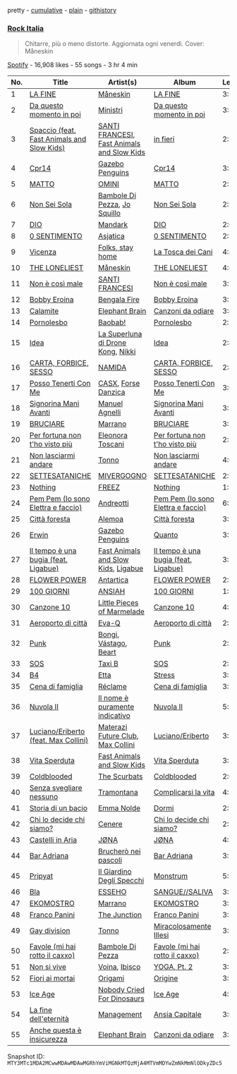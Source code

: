 pretty - [cumulative](/playlists/cumulative/37i9dQZF1DWViUlcvfltyZ.md) - [plain](/playlists/plain/37i9dQZF1DWViUlcvfltyZ) - [githistory](https://github.githistory.xyz/mackorone/spotify-playlist-archive/blob/main/playlists/plain/37i9dQZF1DWViUlcvfltyZ)

### [Rock Italia](https://open.spotify.com/playlist/37i9dQZF1DWViUlcvfltyZ)

> Chitarre, più o meno distorte\. Aggiornata ogni venerdì\. Cover: Måneskin

[Spotify](https://open.spotify.com/user/spotify) - 16,908 likes - 55 songs - 3 hr 4 min

| No. | Title | Artist(s) | Album | Length |
|---|---|---|---|---|
| 1 | [LA FINE](https://open.spotify.com/track/6DPE8tGV9lzKALNnvuY9dS) | [Måneskin](https://open.spotify.com/artist/0lAWpj5szCSwM4rUMHYmrr) | [LA FINE](https://open.spotify.com/album/5eZ98aKCgAQmEYNtueCoJK) | 3:20 |
| 2 | [Da questo momento in poi](https://open.spotify.com/track/5aMXkADzSKqZ5QGYWY9roY) | [Ministri](https://open.spotify.com/artist/6an9YCv0S0Mj3rsaD9Ahpz) | [Da questo momento in poi](https://open.spotify.com/album/1ALi5lN60hGaXWXX6q7GmO) | 3:32 |
| 3 | [Spaccio \(feat\. Fast Animals and Slow Kids\)](https://open.spotify.com/track/3QeGRIk6yOx6RRrXD2whlJ) | [SANTI FRANCESI](https://open.spotify.com/artist/3VsF47TUmv6WPsWjICe8VR), [Fast Animals and Slow Kids](https://open.spotify.com/artist/2n92OcdDhE5g2CpDI1rjH6) | [in fieri](https://open.spotify.com/album/1PbpWl95wrYdqDXQjGzZfD) | 2:34 |
| 4 | [Cpr14](https://open.spotify.com/track/0kNVayFfKaampXjb0fdOCy) | [Gazebo Penguins](https://open.spotify.com/artist/7w6Xdr6KK4A4g9OySnUOUN) | [Cpr14](https://open.spotify.com/album/1TT1RZ8aAGVy04DVcv9oBt) | 3:44 |
| 5 | [MATTO](https://open.spotify.com/track/1ESnQ3jsJ1AgmMBgjv3LSy) | [OMINI](https://open.spotify.com/artist/1YKbZY8iou4AeIGqicpwAq) | [MATTO](https://open.spotify.com/album/5el7xAia4ALSa1KYSOIxWY) | 2:51 |
| 6 | [Non Sei Sola](https://open.spotify.com/track/2viAvSGY7YMcDa0fNlSXwk) | [Bambole Di Pezza](https://open.spotify.com/artist/2RucBHMHhR5LMQUoGO19OW), [Jo Squillo](https://open.spotify.com/artist/12w3NBZ8q6GnSfAzNy19Dl) | [Non Sei Sola](https://open.spotify.com/album/5Y405Tvpkm2PyIWBl6N5ph) | 2:58 |
| 7 | [DIO](https://open.spotify.com/track/5rvSgBzvXLuRHNI6fAXArv) | [Mandark](https://open.spotify.com/artist/0Y6B1fQJ0pFHBzYRRN8Bp6) | [DIO](https://open.spotify.com/album/6wWyqa9Ry4Jxne32G7KN9p) | 2:02 |
| 8 | [0 SENTIMENTO](https://open.spotify.com/track/5WCw5MPG167COqxJu6c42Y) | [Asjatica](https://open.spotify.com/artist/5wu37JsDSxwAvkZIdYT3Nn) | [0 SENTIMENTO](https://open.spotify.com/album/5DzCgb5qGCuUBPB7DQuWFE) | 2:29 |
| 9 | [Vicenza](https://open.spotify.com/track/2UoqMxVRl4I5IgDRblSToW) | [Folks, stay home](https://open.spotify.com/artist/2HzkhtnJn3OBy557HAwDYH) | [La Tosca dei Cani](https://open.spotify.com/album/40Fngltav0uIo6x6cw20bM) | 4:44 |
| 10 | [THE LONELIEST](https://open.spotify.com/track/1Ame8XTX6QHY0l0ahqUhgv) | [Måneskin](https://open.spotify.com/artist/0lAWpj5szCSwM4rUMHYmrr) | [THE LONELIEST](https://open.spotify.com/album/1DFNeS38zvoPkx9wwMEwbc) | 4:07 |
| 11 | [Non è così male](https://open.spotify.com/track/34J9aaAIK8hx44I00gTm1y) | [SANTI FRANCESI](https://open.spotify.com/artist/3VsF47TUmv6WPsWjICe8VR) | [Non è così male](https://open.spotify.com/album/29vLnWfcp2RyY0xUnOIDhT) | 3:12 |
| 12 | [Bobby Eroina](https://open.spotify.com/track/5pjGcNO7ByZqoI95De96TG) | [Bengala Fire](https://open.spotify.com/artist/5B516AbC2BhNio4qvbDdNb) | [Bobby Eroina](https://open.spotify.com/album/3oaqK6gNrIAFVIFNgn53x7) | 3:15 |
| 13 | [Calamite](https://open.spotify.com/track/4rjM6Ju3F5XEqZ5XJEXdKb) | [Elephant Brain](https://open.spotify.com/artist/7seUm7aEVYUy5M61nVARgt) | [Canzoni da odiare](https://open.spotify.com/album/4i3LslAd4jo5F3tFCQ7CYd) | 3:46 |
| 14 | [Pornolesbo](https://open.spotify.com/track/5RmgabbGvfVIr2Wtl3r75e) | [Baobab!](https://open.spotify.com/artist/0P9V5EdqoioSs6GYNliMTt) | [Pornolesbo](https://open.spotify.com/album/4YpQqDBJkMlpTPWBExpk03) | 2:24 |
| 15 | [Idea](https://open.spotify.com/track/0AI35B8TuEtmz5ayf4dQR0) | [La Superluna di Drone Kong](https://open.spotify.com/artist/2yrGOWgivuL3OubJfHj5Xt), [Nikki](https://open.spotify.com/artist/1y9wN6EknDQynEF6123dXJ) | [Idea](https://open.spotify.com/album/3jG7ZwprmZW0PDoImjUL0H) | 2:45 |
| 16 | [CARTA, FORBICE, SESSO](https://open.spotify.com/track/4o6mSmsoxIFaqutj77Ul6K) | [NAMIDA](https://open.spotify.com/artist/4duGFkhJRa85BPJowuoFDv) | [CARTA, FORBICE, SESSO](https://open.spotify.com/album/2JTtwkyyz75fQLPfDuiNXs) | 2:49 |
| 17 | [Posso Tenerti Con Me](https://open.spotify.com/track/0SpalTBYUi9tZ66Ack8GcT) | [CASX](https://open.spotify.com/artist/2J1ivtTZT4Trce2QNrgnUU), [Forse Danzica](https://open.spotify.com/artist/7gRc1OIKFcDAlp6e3fVhAT) | [Posso Tenerti Con Me](https://open.spotify.com/album/1yJSX28RfmbnlkCLD2gyfJ) | 3:09 |
| 18 | [Signorina Mani Avanti](https://open.spotify.com/track/7pljhNu1HXO2TEYg1nLxAa) | [Manuel Agnelli](https://open.spotify.com/artist/1fLNnD2YIhtUR8VrX68As4) | [Signorina Mani Avanti](https://open.spotify.com/album/3ldHaKOt5xQ3puA16Q8Kcl) | 3:52 |
| 19 | [BRUCIARE](https://open.spotify.com/track/50K3P7uydZGdK2naBJeohX) | [Marrano](https://open.spotify.com/artist/0eH00KPe73zxJhguRiJRwY) | [BRUCIARE](https://open.spotify.com/album/4b5KqaR7e6S1q7OfTbZiXV) | 3:18 |
| 20 | [Per fortuna non t'ho visto più](https://open.spotify.com/track/4UUzOglsn0sSd4JvUq5iwr) | [Eleonora Toscani](https://open.spotify.com/artist/77d3usyZLz9TS7PBxGRVaD) | [Per fortuna non t'ho visto più](https://open.spotify.com/album/5ThHUuh06qZ58vOEEi1Z1j) | 2:31 |
| 21 | [Non lasciarmi andare](https://open.spotify.com/track/0ITzCELsdsvIX4h366BcAf) | [Tonno](https://open.spotify.com/artist/2bB6iVsARQK2KQiurz1nM7) | [Non lasciarmi andare](https://open.spotify.com/album/7kBpgxXddJr60AJF1EP5A1) | 4:02 |
| 22 | [SETTESATANICHE](https://open.spotify.com/track/2p3LzX6cbB8gm6DnUExMYb) | [MIVERGOGNO](https://open.spotify.com/artist/2ViO7phpBZJNKwhNqoWSau) | [SETTESATANICHE](https://open.spotify.com/album/7mdSGcuQMbN0jsauoOnSpw) | 2:29 |
| 23 | [Nothing](https://open.spotify.com/track/1rnHe2Pi76SGzyoYvXRBcb) | [FREEZ](https://open.spotify.com/artist/28vV7h4PvbAFJGNhkQQOE0) | [Nothing](https://open.spotify.com/album/4gb7fCkDqvfH5Xe5Dex8Md) | 1:33 |
| 24 | [Pem Pem \(Io sono Elettra e faccio\)](https://open.spotify.com/track/406l3Gfz3GUdmbrOBhA5DH) | [Andreotti](https://open.spotify.com/artist/4A2XLQQao9kRsNKf4YfKxJ) | [Pem Pem \(Io sono Elettra e faccio\)](https://open.spotify.com/album/6kN7YHy1mqESjJ64D8YQFD) | 6:17 |
| 25 | [Città foresta](https://open.spotify.com/track/4GPeaXpFwD2ju3fwnfZQ2Z) | [Alemoa](https://open.spotify.com/artist/0lswjSfiPA2bKp6PHlJISF) | [Città foresta](https://open.spotify.com/album/7Mb7CHDVdLUflxd9pKX21w) | 3:53 |
| 26 | [Erwin](https://open.spotify.com/track/1AgaLw689q2wdgfP7LpbtR) | [Gazebo Penguins](https://open.spotify.com/artist/7w6Xdr6KK4A4g9OySnUOUN) | [Quanto](https://open.spotify.com/album/3kwtSVF7s2Cy6nsoqFX531) | 3:17 |
| 27 | [Il tempo è una bugia \(feat\. Ligabue\)](https://open.spotify.com/track/7tl8kzo4DM62We5mgJRYNx) | [Fast Animals and Slow Kids](https://open.spotify.com/artist/2n92OcdDhE5g2CpDI1rjH6), [Ligabue](https://open.spotify.com/artist/7H8ZC8uHJMPZGLMApRRNIz) | [Il tempo è una bugia \(feat\. Ligabue\)](https://open.spotify.com/album/7oM4l6zPvDNo9WgT7J9pxq) | 3:58 |
| 28 | [FLOWER POWER](https://open.spotify.com/track/7AJ00s3H7TehVRdPN8ANou) | [Antartica](https://open.spotify.com/artist/3waKEzmxmiC9ZNDlCyL9Wb) | [FLOWER POWER](https://open.spotify.com/album/64R18cc1rLixwFQvTMKqLW) | 2:32 |
| 29 | [100 GIORNI](https://open.spotify.com/track/1XutSOW3HIb0oBiNwDINxL) | [ANSIAH](https://open.spotify.com/artist/0TxLShiUYY5YzcUI6t5QdB) | [100 GIORNI](https://open.spotify.com/album/6vQHAIf4uxsWItu8Gp9nNH) | 1:16 |
| 30 | [Canzone 10](https://open.spotify.com/track/4kgotZC0lTFDC9VxshW705) | [Little Pieces of Marmelade](https://open.spotify.com/artist/6ap5FlXui4P9SWOKz98o9Z) | [Canzone 10](https://open.spotify.com/album/0na7MpYLhqiienk3tW9uSg) | 4:18 |
| 31 | [Aeroporto di città](https://open.spotify.com/track/5AobQ54GCauJZy45LStLg6) | [Eva\-Q](https://open.spotify.com/artist/3cBfELczRjo7xPOzgoBaS9) | [Aeroporto di città](https://open.spotify.com/album/5uu5BlWrM1msUIhiHlP04J) | 2:50 |
| 32 | [Punk](https://open.spotify.com/track/69SfBtxar6Ld6Wg0dQSFkr) | [Bongi](https://open.spotify.com/artist/3ehxbQ0letT4rNrzvp3SAq), [Vástago](https://open.spotify.com/artist/17oaBlHbOJj8u7HgDqv7RH), [Beart](https://open.spotify.com/artist/2FVeYpAaDkIoK4z1IRjXF3) | [Punk](https://open.spotify.com/album/6SYWYWGIBCQF0rUyjudbtc) | 2:58 |
| 33 | [SOS](https://open.spotify.com/track/5WOpY1zsEVZHJMHTftuIzw) | [Taxi B](https://open.spotify.com/artist/5FkcU4BVzPptuB6AjobZIL) | [SOS](https://open.spotify.com/album/28KZcEMzj3R0f0jSmuO6Bc) | 2:27 |
| 34 | [B4](https://open.spotify.com/track/471iPDomxfndXNESa4xg7C) | [Etta](https://open.spotify.com/artist/2U2hbzE2tUhswaUQipbQVB) | [Stress](https://open.spotify.com/album/4nWf8QLYNgmTLCZcyFeLJY) | 3:29 |
| 35 | [Cena di famiglia](https://open.spotify.com/track/1CwKHSfKqHywOxnuqbkcvA) | [Réclame](https://open.spotify.com/artist/2olteAWcog6K5LBMX77dpf) | [Cena di famiglia](https://open.spotify.com/album/4xevKhQuT5IDAzl6X49djr) | 3:27 |
| 36 | [Nuvola II](https://open.spotify.com/track/6UobW347K3eotJka699l7a) | [Il nome è puramente indicativo](https://open.spotify.com/artist/5h8Td5L6oB3Fa8eI6mnBZN) | [Nuvola II](https://open.spotify.com/album/5RzRZucmRpkc309el2IyKr) | 5:53 |
| 37 | [Luciano/Eriberto \(feat\. Max Collini\)](https://open.spotify.com/track/4GEmquye0uXewzkuxaAJXB) | [Materazi Future Club](https://open.spotify.com/artist/3r3GpqKznuMo0r3ClPyrx2), [Max Collini](https://open.spotify.com/artist/3tOrLl8dmGYZyrAfid0Gqd) | [Luciano/Eriberto](https://open.spotify.com/album/4odpuX8jQngQQ9c9Mipt6s) | 3:22 |
| 38 | [Vita Sperduta](https://open.spotify.com/track/4s2JGsbchZ8fNiqhIPjCZq) | [Fast Animals and Slow Kids](https://open.spotify.com/artist/2n92OcdDhE5g2CpDI1rjH6) | [Vita Sperduta](https://open.spotify.com/album/0eeFAco3jtZzRFDD6cUl6q) | 3:36 |
| 39 | [Coldblooded](https://open.spotify.com/track/6ttVgUvfahHGsuyROn3vfB) | [The Scurbats](https://open.spotify.com/artist/4d8AvpY3Yxd7OitgKNnqGw) | [Coldblooded](https://open.spotify.com/album/2cozkJTxZVl5OmftKW5Toj) | 2:03 |
| 40 | [Senza svegliare nessuno](https://open.spotify.com/track/7Mar66ocny6SSA4bQqh4Sm) | [Tramontana](https://open.spotify.com/artist/2StHxIShAbfP5rp1uf2smy) | [Complicarsi la vita](https://open.spotify.com/album/3TdbgJaDqjkDtOizrUVC4z) | 4:17 |
| 41 | [Storia di un bacio](https://open.spotify.com/track/06KPJCrNZmp1QwG0kJhyUe) | [Emma Nolde](https://open.spotify.com/artist/5Ti3nqsUZsSrsk3qcOADjK) | [Dormi](https://open.spotify.com/album/0o43FP6kzT5GH7opmU9dCo) | 2:52 |
| 42 | [Chi lo decide chi siamo?](https://open.spotify.com/track/03sZbzvfpwP6biNYJKXIjI) | [Cenere](https://open.spotify.com/artist/4KyxWZEHk1zSgqFgg4VtGR) | [Chi lo decide chi siamo?](https://open.spotify.com/album/7ueBkug7HODYaBbQE7GqND) | 2:32 |
| 43 | [Castelli in Aria](https://open.spotify.com/track/5N8gGAxV3wP56aTXiFpqO9) | [JØNA](https://open.spotify.com/artist/3iG0m5jiTCFiM3Dkfn37zK) | [JØNA](https://open.spotify.com/album/24UZYTIAj4AJAYT1KFD4PQ) | 4:13 |
| 44 | [Bar Adriana](https://open.spotify.com/track/1168KypL7NOio4ccumuODe) | [Brucherò nei pascoli](https://open.spotify.com/artist/39tpK31mZUPajAHF86AHsg) | [Bar Adriana](https://open.spotify.com/album/3st9TXc0K7h8TU3hlghgEw) | 3:15 |
| 45 | [Pripyat](https://open.spotify.com/track/4nj2V5hIvuDqC3naDe6JA2) | [Il Giardino Degli Specchi](https://open.spotify.com/artist/20ftPqYNYr79uuQF6XfWA6) | [Monstrum](https://open.spotify.com/album/0vKnHM72zHmy0NONDrls5i) | 5:13 |
| 46 | [Bla](https://open.spotify.com/track/6gy6etySU0niUCPlyy11cp) | [ESSEHO](https://open.spotify.com/artist/2pVoUbHGWdqQhoaT8rMFsk) | [SANGUE//SALIVA](https://open.spotify.com/album/7s6MkBi98o4lHlyTNudqoQ) | 3:24 |
| 47 | [EKOMOSTRO](https://open.spotify.com/track/1gPkmYuKbTfw5VdPCTpcNB) | [Marrano](https://open.spotify.com/artist/0eH00KPe73zxJhguRiJRwY) | [EKOMOSTRO](https://open.spotify.com/album/0ElZoCtcEi1ff0iSFIhG1j) | 3:23 |
| 48 | [Franco Panini](https://open.spotify.com/track/2rs9NJEszvoO27Y7nOtseo) | [The Junction](https://open.spotify.com/artist/2cqOnMxNuwhIwkMQBgj5J2) | [Franco Panini](https://open.spotify.com/album/6xYnxLBEx4JjuS7Bm7Ocur) | 3:31 |
| 49 | [Gay division](https://open.spotify.com/track/3IcAYELBteC0J76y30biJV) | [Tonno](https://open.spotify.com/artist/2bB6iVsARQK2KQiurz1nM7) | [Miracolosamente Illesi](https://open.spotify.com/album/5Amj4EQkJ54rt09Ztzn5R9) | 3:16 |
| 50 | [Favole \(mi hai rotto il caxxo\)](https://open.spotify.com/track/5Pqp4dJ2KgZRA4l3dIY9iX) | [Bambole Di Pezza](https://open.spotify.com/artist/2RucBHMHhR5LMQUoGO19OW) | [Favole \(mi hai rotto il caxxo\)](https://open.spotify.com/album/0YFbYRdWVJ8bqvjOSZ1D2v) | 2:53 |
| 51 | [Non si vive](https://open.spotify.com/track/27g2rz50khRGwHDuHmh1Pn) | [Voina](https://open.spotify.com/artist/4dju8CNgf5lL7VXgP3EAmo), [Ibisco](https://open.spotify.com/artist/048IEBDc0lctSV2QvGoH1G) | [YOGA, Pt\. 2](https://open.spotify.com/album/3JtM6J516f4jroMye7ewX4) | 3:32 |
| 52 | [Fiori ai mortai](https://open.spotify.com/track/0Lcws78J2icfIs1184tiwY) | [Origami](https://open.spotify.com/artist/2z0MB92U117RLN71TMPolD) | [Origine](https://open.spotify.com/album/0a8prrTpWDjQ4jhPbiQZAw) | 3:23 |
| 53 | [Ice Age](https://open.spotify.com/track/1iBTutx1nwO5oijV0X9vIX) | [Nobody Cried For Dinosaurs](https://open.spotify.com/artist/2RQE2lqMvFUFA5u0znpkvo) | [Ice Age](https://open.spotify.com/album/0q1EYVfZLHtFLE4sUVQ8Kg) | 4:22 |
| 54 | [La fine dell'eternità](https://open.spotify.com/track/2DTSHEAcv2hUnVoRvYiOmo) | [Management](https://open.spotify.com/artist/5RRnJxnVoqmFFqZBXkAW3F) | [Ansia Capitale](https://open.spotify.com/album/2I6L45zp4O8twWUyAHirSj) | 3:04 |
| 55 | [Anche questa è insicurezza](https://open.spotify.com/track/13OQSXkZmFmqjPmQZIRM5e) | [Elephant Brain](https://open.spotify.com/artist/7seUm7aEVYUy5M61nVARgt) | [Canzoni da odiare](https://open.spotify.com/album/4i3LslAd4jo5F3tFCQ7CYd) | 3:39 |

Snapshot ID: `MTY3MTc1MDA2MCwwMDAwMDAwMGRhYmViMGNkMTQzMjA4MTVmMDYwZmNkMmNlODkyZDc5`
